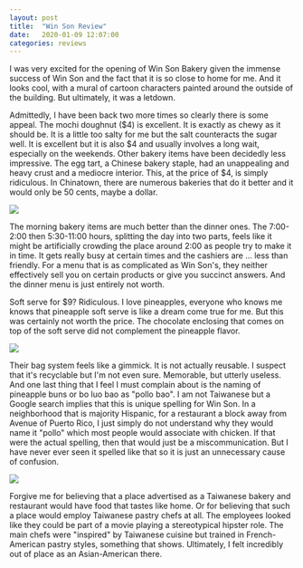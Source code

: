 ```yaml
---
layout: post
title:  "Win Son Review"
date:   2020-01-09 12:07:00
categories: reviews
---
```


I was very excited for the opening of Win Son Bakery given the immense success of Win Son and the fact that
it is so close to home for me. And it looks cool, with a mural of cartoon characters painted around the outside of the building. But ultimately, it was a letdown.

Admittedly, I have been back two more times so clearly there is some appeal. The mochi doughnut ($4) is excellent. It is exactly as chewy as it should be. It is a little too salty for me but the salt counteracts the sugar well. It is excellent but it is also $4 and usually involves a long wait, especially on the weekends. Other bakery items have been decidedly less impressive. The egg tart, a Chinese bakery staple, had an unappealing and heavy crust and a mediocre interior. This, at the price of $4, is simply ridiculous. In Chinatown, there are numerous bakeries that do it better and it would only be 50 cents, maybe a dollar.

<img src = "../../../../assets/img/winson1.jpg">

The morning bakery items are much better than the dinner ones. The 7:00-2:00 then 5:30-11:00 hours, splitting the day into two parts, feels like it might be artificially crowding the place around 2:00 as people try to make it in time. It gets really busy at certain times and the cashiers are ... less than friendly. For a menu that is as complicated as Win Son's, they neither effectively sell you on certain products or give you succinct answers. And the dinner menu is just entirely not worth.

Soft serve for $9? Ridiculous. I love pineapples, everyone who knows me knows that pineapple soft serve is like a dream come true for me. But this was certainly not worth the price. The chocolate enclosing that comes on top of the soft serve did not complement the pineapple flavor.

<img src = "../../../../assets/img/winson3.jpg">

Their bag system feels like a gimmick. It is not actually reusable. I suspect that it's recyclable but I'm not even sure. Memorable, but utterly useless. And one last thing that I feel I must complain about is the naming of pineapple buns or bo luo bao as "pollo bao". I am not Taiwanese but a Google search implies that this is unique spelling for Win Son. In a neighborhood that is majority Hispanic, for a restaurant a block away from Avenue of Puerto Rico, I just simply do not understand why they would name it "pollo" which most people would associate with chicken. If that were the actual spelling, then that would just be a miscommunication. But I have never ever seen it spelled like that so it is just an unnecessary cause of confusion.

<img src = "../../../../assets/img/winson2.jpg">

Forgive me for believing that a place advertised as a Taiwanese bakery and restaurant would have food that tastes like home. Or for believing that such a place would employ Taiwanese pastry chefs at all. The employees looked like they could be part of a movie playing a stereotypical hipster role. The main chefs were "inspired" by Taiwanese cuisine but trained in French-American pastry styles, something that shows. Ultimately, I felt incredibly out of place as an Asian-American there.

